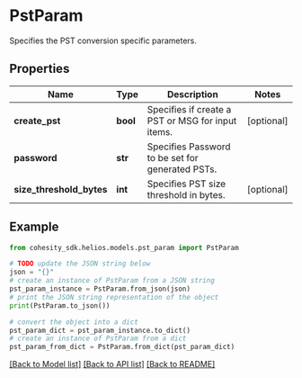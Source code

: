 # PstParam

Specifies the PST conversion specific parameters.

## Properties

Name | Type | Description | Notes
------------ | ------------- | ------------- | -------------
**create_pst** | **bool** | Specifies if create a PST or MSG for input items. | [optional] 
**password** | **str** | Specifies Password to be set for generated PSTs. | 
**size_threshold_bytes** | **int** | Specifies PST size threshold in bytes. | [optional] 

## Example

```python
from cohesity_sdk.helios.models.pst_param import PstParam

# TODO update the JSON string below
json = "{}"
# create an instance of PstParam from a JSON string
pst_param_instance = PstParam.from_json(json)
# print the JSON string representation of the object
print(PstParam.to_json())

# convert the object into a dict
pst_param_dict = pst_param_instance.to_dict()
# create an instance of PstParam from a dict
pst_param_from_dict = PstParam.from_dict(pst_param_dict)
```
[[Back to Model list]](../README.md#documentation-for-models) [[Back to API list]](../README.md#documentation-for-api-endpoints) [[Back to README]](../README.md)


